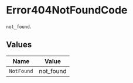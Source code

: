 # Error404NotFoundCode

`not_found`.


## Values

| Name       | Value      |
| ---------- | ---------- |
| `NotFound` | not_found  |